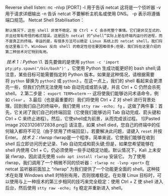 Reverse shell listen:
nc -nlvp \[PORT]
	 -l 用于告诉 netcat 这将是一个侦听器
    -v 用于请求详细输出
    -n 告诉 netcat 不要解析主机名或使用 DNS。
    -p 表示将遵循端口规范。
Netcat Shell Stabilisation：
```
默认情况下，这些 shell 非常不稳定。按 Ctrl + C 会杀死整个事情。它们是非交互式的，并且经常有奇怪的格式错误。这是因为 netcat 的“shell”实际上是在终端内运行的进程，而不是真正的终端。幸运的是，有很多方法可以稳定 Linux 系统上的 netcat shell。我们将在这里看三个。Windows 反向 shell 的稳定性往往要困难得多;但是，我们将在这里介绍的第二种技术对它特别有用。
```
 _技术 1：Python_
	\1. 首先要做的是使用 `python -c 'import pty;pty.spawn("/bin/bash")'` ，它使用 Python 生成功能更好的 bash shell;请注意，某些目标可能需要指定的 Python 版本。如果是这种情况，请根据需要将 `python` 替换为 `python2` 或 `python3` 。在这一点上，我们的 shell 看起来会更漂亮一些，但我们仍然无法使用 tab 自动完成或箭头键，并且 Ctrl + C 仍然会杀死 shell。
	2.第二步是： `export TERM=xterm` -- 这将使我们能够访问术语命令，例如 `clear` 。
	3.最后（也是最重要的）我们将使用 Ctrl + Z 对 shell 进行背景处理。回到我们自己的终端中，我们使用 `stty raw -echo; fg` 。这做了两件事：首先，它关闭了我们自己的终端回显（它使我们能够访问 Tab 自动完成、箭头键和 Ctrl + C 来终止进程）。然后，它使shell成为前景，从而完成该过程。
	![[Pasted image 20231208172838.png]]
	请注意，如果 shell died，您自己的终端中的任何输入都将不可见（由于禁用了终端回显）。若要解决此问题，请键入 `reset` 并按 Enter。
_技术 2：rlwrap_
	rlwrap是一个程序，简单来说，它使我们能够在收到 shell 后立即访问历史记录、Tab 自动完成和箭头键;但是，如果您希望能够在 shell 内使用 Ctrl + C，仍必须使用一些手动稳定功能。默认情况下，Kali 上未安装 rlwrap，因此请先使用 `sudo apt install rlwrap` 安装它。
	为了使用 rlwrap，我们调用了一个稍微不同的侦听器：
	`rlwrap nc -lvnp <port>`
	在 netcat 监听器前面加上 “rlwrap” 为我们提供了一个功能更全面的 shell。这种技术在处理 Windows shell 时特别有用，否则很难稳定。在处理 Linux 目标时，可以使用与上一种技术的第三步相同的技巧来完全稳定：使用 Ctrl + Z 使 shell 进入后台，然后使用 `stty raw -echo; fg` 稳定并重新进入 shell。